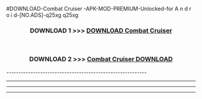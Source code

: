 #DOWNLOAD-Combat Cruiser -APK-MOD-PREMIUM-Unlocked-for A n d r o i d-[NO.ADS]-q25xg q25xg 



<div align="center">

<h3>DOWNLOAD 1 >>> <a href="https://getmod2.web.app/?judul=Combat Cruiser ">DOWNLOAD Combat Cruiser </a></h3><br>

<h3>DOWNLOAD 2 >>> <a href="https://getmod2.web.app/?judul=Combat Cruiser ">Combat Cruiser  DOWNLOAD </a></h3>

</div>
----------------------------------------------------------

----------------------------------------------------------

----------------------------------------------------------

----------------------------------------------------------



